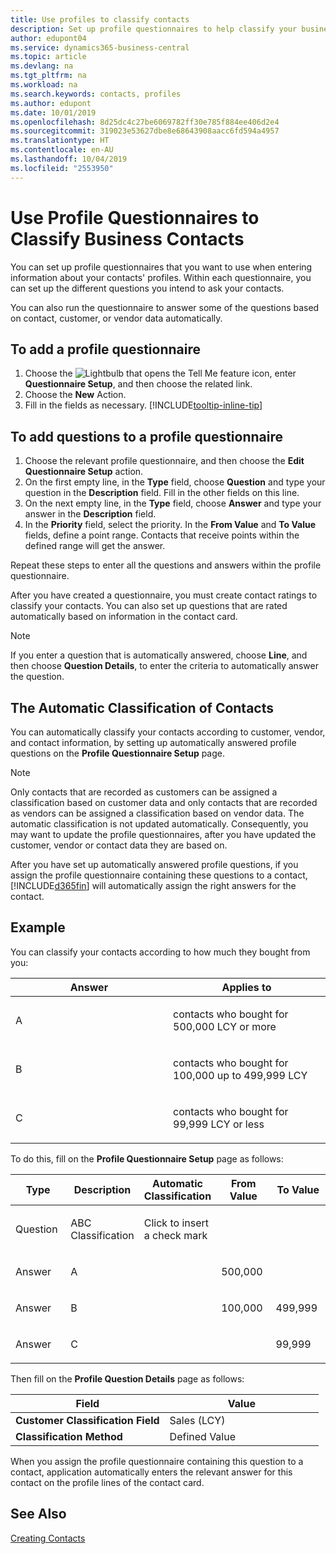 ```yaml
---
title: Use profiles to classify contacts
description: Set up profile questionnaires to help classify your business contacts
author: edupont04
ms.service: dynamics365-business-central
ms.topic: article
ms.devlang: na
ms.tgt_pltfrm: na
ms.workload: na
ms.search.keywords: contacts, profiles
ms.author: edupont
ms.date: 10/01/2019
ms.openlocfilehash: 8d25dc4c27be6069782ff30e785f884ee406d2e4
ms.sourcegitcommit: 319023e53627dbe8e68643908aacc6fd594a4957
ms.translationtype: HT
ms.contentlocale: en-AU
ms.lasthandoff: 10/04/2019
ms.locfileid: "2553950"
---
```

# <a name="use-profile-questionnaires-to-classify-business-contacts"></a>Use Profile Questionnaires to Classify Business Contacts
You can set up profile questionnaires that you want to use when entering information about your contacts' profiles. Within each questionnaire, you can set up the different questions you intend to ask your contacts.  

You can also run the questionnaire to answer some of the questions based on contact, customer, or vendor data automatically.  

## <a name="to-add-a-profile-questionnaire"></a>To add a profile questionnaire
1.  Choose the ![Lightbulb that opens the Tell Me feature](media/ui-search/search_small.png "Tell me what you want to do") icon, enter **Questionnaire Setup**, and then choose the related link.  
2.  Choose the **New** Action.  
3.  Fill in the fields as necessary. [!INCLUDE[tooltip-inline-tip](includes/tooltip-inline-tip_md.md)]  

## <a name="to-add-questions-to-a-profile-questionnaire"></a>To add questions to a profile questionnaire
1.  Choose the relevant profile questionnaire, and then choose the **Edit Questionnaire Setup** action.  
2.  On the first empty line, in the **Type** field, choose **Question** and type your question in the **Description** field. Fill in the other fields on this line.  
3.  On the next empty line, in the **Type** field, choose **Answer** and type your answer in the **Description** field.  
4.  In the **Priority** field, select the priority. In the **From Value** and **To Value** fields, define a point range. Contacts that receive points within the defined range will get the answer.  

Repeat these steps to enter all the questions and answers within the profile questionnaire.

After you have created a questionnaire, you must create contact ratings to classify your contacts. You can also set up questions that are rated automatically based on information in the contact card.  

> [!NOTE]
> If you enter a question that is automatically answered, choose <STRONG>Line</STRONG>, and then choose <STRONG>Question Details</STRONG>, to enter the criteria to automatically answer the question.

## <a name="the-automatic-classification-of-contacts"></a>The Automatic Classification of Contacts
You can automatically classify your contacts according to customer, vendor, and contact information, by setting up automatically answered profile questions on the **Profile Questionnaire Setup** page.  

> [!NOTE]
> Only contacts that are recorded as customers can be assigned a classification based on customer data and only contacts that are recorded as vendors can be assigned a classification based on vendor data. The automatic classification is not updated automatically. Consequently, you may want to update the profile questionnaires, after you have updated the customer, vendor or contact data they are based on.  

After you have set up automatically answered profile questions, if you assign the profile questionnaire containing these questions to a contact, [!INCLUDE[d365fin](includes/d365fin_md.md)] will automatically assign the right answers for the contact.  

## <a name="example"></a>Example
You can classify your contacts according to how much they bought from you:

<table>
<colgroup>
<col style="width: 50%" />
<col style="width: 50%" />
</colgroup>
<thead>
<tr class="header">
<th><strong>Answer</strong></th>
<th><strong>Applies to</strong></th>
</tr>
</thead>
<tbody>
<tr class="odd">
<td><p>A</p></td>
<td><p>contacts who bought for 500,000 LCY or more</p></td>
</tr>
<tr class="even">
<td><p>B</p></td>
<td><p>contacts who bought for 100,000 up to 499,999 LCY</p></td>
</tr>
<tr class="odd">
<td><p>C</p></td>
<td><p>contacts who bought for 99,999 LCY or less</p></td>
</tr>
</tbody>
</table>

To do this, fill on the **Profile Questionnaire Setup** page as follows:


<table>
<colgroup>
<col style="width: 20%" />
<col style="width: 20%" />
<col style="width: 20%" />
<col style="width: 20%" />
<col style="width: 20%" />
</colgroup>
<thead>
<tr class="header">
<th><strong>Type</strong></th>
<th><strong>Description</strong></th>
<th><strong>Automatic Classification</strong></th>
<th><strong>From Value</strong></th>
<th><strong>To Value</strong></th>
</tr>
</thead>
<tbody>
<tr class="odd">
<td><p>Question</p></td>
<td><p>ABC Classification</p></td>
<td><p>Click to insert a check mark</p></td>
<td><p> </p></td>
<td><p> </p></td>
</tr>
<tr class="even">
<td><p>Answer</p></td>
<td><p>A</p></td>
<td><p> </p></td>
<td><p>500,000</p></td>
<td><p> </p></td>
</tr>
<tr class="odd">
<td><p>Answer</p></td>
<td><p>B</p></td>
<td><p> </p></td>
<td><p>100,000</p></td>
<td><p>499,999</p></td>
</tr>
<tr class="even">
<td><p>Answer</p></td>
<td><p>C</p></td>
<td><p> </p></td>
<td><p> </p></td>
<td><p>99,999</p></td>
</tr>
</tbody>
</table>

Then fill on the **Profile Question Details** page as follows:
<table>
<colgroup>
<col style="width: 50%" />
<col style="width: 50%" />
</colgroup>
<thead>
<tr class="header">
<th><strong>Field</strong></th>
<th><strong>Value</strong></th>
</tr>
</thead>
<tbody>
<tr>
<td><strong>Customer Classification Field</strong></td>
<td><emphasis>Sales (LCY)</emphasis></td>
</tr>
<tr>
<td><strong>Classification Method</strong></td>
<td><emphasis>Defined Value</emphasis></td>
</tr>
</tbody>
</table>

When you assign the profile questionnaire containing this question to a contact, application automatically enters the relevant answer for this contact on the profile lines of the contact card.

## <a name="see-also"></a>See Also
[Creating Contacts](marketing-create-contact-companies.md)  
